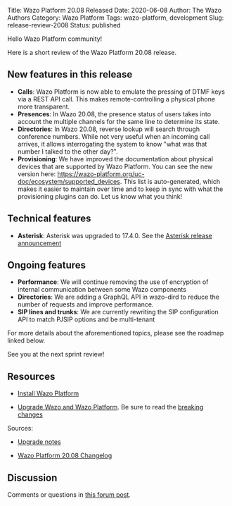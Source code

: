 Title: Wazo Platform 20.08 Released
Date: 2020-06-08
Author: The Wazo Authors
Category: Wazo Platform
Tags: wazo-platform, development
Slug: release-review-2008
Status: published

Hello Wazo Platform community!

Here is a short review of the Wazo Platform 20.08 release.

## New features in this release

* **Calls**: Wazo Platform is now able to emulate the pressing of DTMF keys via a REST API call. This makes remote-controlling a physical phone more transparent.
* **Presences**: In Wazo 20.08, the presence status of users takes into account the multiple channels for the same line to determine its state.
* **Directories**: In Wazo 20.08, reverse lookup will search through conference numbers. While not very useful when an incoming call arrives, it allows interrogating the system to know "what was that number I talked to the other day?".
* **Provisioning**: We have improved the documentation about physical devices that are supported by Wazo Platform. You can see the new version here: https://wazo-platform.org/uc-doc/ecosystem/supported_devices. This list is auto-generated, which makes it easier to maintain over time and to keep in sync with what the provisioning plugins can do. Let us know what you think!

## Technical features

* **Asterisk**: Asterisk was upgraded to 17.4.0. See the [Asterisk release announcement](https://www.asterisk.org/downloads/asterisk-news/asterisk-1740-now-available)

## Ongoing features

* **Performance**: We will continue removing the use of encryption of internal communication between some Wazo components
* **Directories**: We are adding a GraphQL API in wazo-dird to reduce the number of requests and improve performance.
* **SIP lines and trunks**: We are currently rewriting the SIP configuration API to match PJSIP options and be multi-tenant

For more details about the aforementioned topics, please see the roadmap linked below.

See you at the next sprint review!

## Resources

* [Install Wazo Platform](/install)

* [Upgrade Wazo and Wazo Platform](/uc-doc/upgrade/). Be sure to read the [breaking changes](/uc-doc/upgrade/upgrade_notes#20-08)

Sources:

* [Upgrade notes](/uc-doc/upgrade/upgrade_notes#20-08)

* [Wazo Platform 20.08 Changelog](https://wazo-dev.atlassian.net/secure/ReleaseNote.jspa?projectId=10011&version=10096)

## Discussion

Comments or questions in [this forum post](https://wazo-platform.discourse.group/t/blog-wazo-platform-20-08-released).
